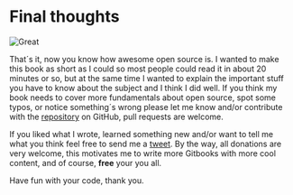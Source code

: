 # Final thoughts

![Great](http://i.imgur.com/6XSNnoA.jpg?2 "Oh yeah")

That´s it, now you know how awesome open source is. I wanted to make this book as short as I could so most people could read it in about 20 minutes or so, but at the same time I wanted to explain the important stuff you have to know about the subject and I think I did well. If you think my book needs to cover more fundamentals about open source, spot some typos, or notice something´s wrong please let me know and/or contribute with the [repository](www.github.com/diegowifi/open-source-fundamentals) on GitHub, pull requests are welcome.

If you liked what I wrote, learned something new and/or want to tell me what you think feel free to send me a [tweet](http://www.twitter.com/Diego_WiFi). By the way, all donations are very welcome, this motivates me to write more Gitbooks with more cool content, and of course, **free** your you all.

Have fun with your code, thank you.
